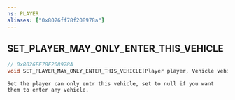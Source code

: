 ```yaml
---
ns: PLAYER
aliases: ["0x8026ff78f208978a"]
---
```

## SET_PLAYER_MAY_ONLY_ENTER_THIS_VEHICLE

```c
// 0x8026FF78F208978A
void SET_PLAYER_MAY_ONLY_ENTER_THIS_VEHICLE(Player player, Vehicle vehicle);
```

```
Set the player can only entr this vehicle, set to null if you want them to enter any vehicle.
```
